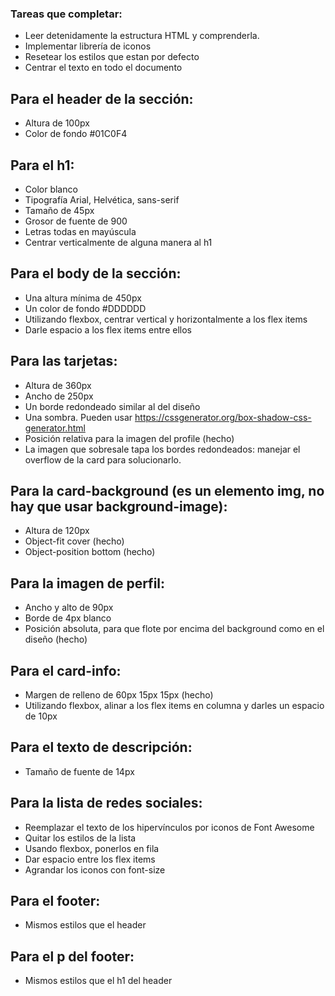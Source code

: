 ### Tareas que completar:
- Leer detenidamente la estructura HTML y comprenderla.
- Implementar librería de iconos
- Resetear los estilos que estan por defecto
- Centrar el texto en todo el documento
## Para el header de la sección:
  - Altura de 100px
  - Color de fondo #01C0F4
## Para el h1:
  - Color blanco
  - Tipografía Arial, Helvética, sans-serif
  - Tamaño de 45px
  - Grosor de fuente de 900
  - Letras todas en mayúscula
- Centrar verticalmente de alguna manera al h1
## Para el body de la sección:
  - Una altura mínima de 450px
  - Un color de fondo #DDDDDD
  - Utilizando flexbox, centrar vertical y horizontalmente a los flex items
  - Darle espacio a los flex items entre ellos
## Para las tarjetas:
  - Altura de 360px
  - Ancho de 250px
  - Un borde redondeado similar al del diseño
  - Una sombra. Pueden usar https://cssgenerator.org/box-shadow-css-generator.html
  - Posición relativa para la imagen del profile (hecho)
  - La imagen que sobresale tapa los bordes redondeados: manejar el overflow de la card para solucionarlo.
## Para la card-background (es un elemento img, no hay que usar background-image):
  - Altura de 120px
  - Object-fit cover (hecho)
  - Object-position bottom (hecho)
## Para la imagen de perfil:
  - Ancho y alto de 90px
  - Borde de 4px blanco
  - Posición absoluta, para que flote por encima del background como en el diseño (hecho)
## Para el card-info:
  - Margen de relleno de 60px 15px 15px (hecho)
  - Utilizando flexbox, alinar a los flex items en columna y darles un espacio de 10px
## Para el texto de descripción:
  - Tamaño de fuente de 14px
## Para la lista de redes sociales:
  - Reemplazar el texto de los hipervínculos por iconos de Font Awesome
  - Quitar los estilos de la lista
  - Usando flexbox, ponerlos en fila
  - Dar espacio entre los flex items
  - Agrandar los iconos con font-size
## Para el footer:
  - Mismos estilos que el header
## Para el p del footer:
  - Mismos estilos que el h1 del header